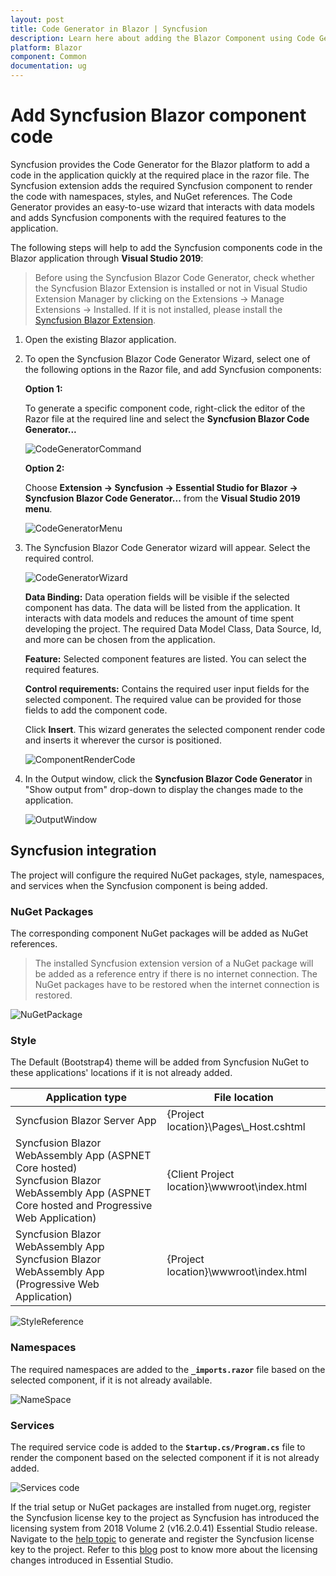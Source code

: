 ```yaml
---
layout: post
title: Code Generator in Blazor | Syncfusion
description: Learn here about adding the Blazor Component using Code Generator of Syncfusion Blazor Extension for Visual Studio.
platform: Blazor
component: Common
documentation: ug
---
```


# Add Syncfusion Blazor component code

Syncfusion provides the Code Generator for the Blazor platform to add a code in the application quickly at the required place in the razor file. The Syncfusion extension adds the required Syncfusion component to render the code with namespaces, styles, and NuGet references. The Code Generator provides an easy-to-use wizard that interacts with data models and adds Syncfusion components with the required features to the application.

The following steps will help to add the Syncfusion components code in the Blazor application through **Visual Studio 2019**:

> Before using the Syncfusion Blazor Code Generator, check whether the Syncfusion Blazor Extension is installed or not in Visual Studio Extension Manager by clicking on the Extensions -> Manage Extensions -> Installed. If it is not installed, please install the [Syncfusion Blazor Extension](https://blazor.syncfusion.com/documentation/visual-studio-integration/visual-studio-extensions/download-and-installation/).

1. Open the existing Blazor application.

2. To open the Syncfusion Blazor Code Generator Wizard, select one of the following options in the Razor file, and add Syncfusion components:

   **Option 1:**

   To generate a specific component code, right-click the editor of the Razor file at the required line and select the **Syncfusion Blazor Code Generator...**

   ![CodeGeneratorCommand](../images/Code-Generator-Command.PNG)

   **Option 2:**

   Choose **Extension -> Syncfusion -> Essential Studio for Blazor -> Syncfusion Blazor Code Generator...** from the **Visual Studio 2019 menu**.

   ![CodeGeneratorMenu](../images/Code-Generator-Menu.PNG)

3. The Syncfusion Blazor Code Generator wizard will appear. Select the required control.

    ![CodeGeneratorWizard](../images/Code-Generator-MainWizard.png)

    **Data Binding:** Data operation fields will be visible if the selected component has data. The data will be listed from the application. It interacts with data models and reduces the amount of time spent developing the project. The required Data Model Class, Data Source, Id, and more can be chosen from the application.

    **Feature:** Selected component features are listed. You can select the required features.

    **Control requirements:** Contains the required user input fields for the selected component. The required value can be provided for those fields to add the component code.

    Click **Insert**. This wizard generates the selected component render code and inserts it wherever the cursor is positioned.

    ![ComponentRenderCode](../images/Code-Generator-ComponentRenderCode.PNG)

4. In the Output window, click the **Syncfusion Blazor Code Generator** in "Show output from" drop-down to display the changes made to the application.

   ![OutputWindow](../images/Code-Generator-OutputWindow.PNG)

## Syncfusion integration

The project will configure the required NuGet packages, style, namespaces, and services when the Syncfusion component is being added.

### NuGet Packages

The corresponding component NuGet packages will be added as NuGet references.

> The installed Syncfusion extension version of a NuGet package will be added as a reference entry if there is no internet connection. The NuGet packages have to be restored when the internet connection is restored.

![NuGetPackage](../images/Code-Generator-NuGetPackage.PNG)

### Style

The Default (Bootstrap4) theme will be added from Syncfusion NuGet to these applications' locations if it is not already added.

| Application type  | File location  |
|---|---|
| Syncfusion Blazor Server App | {Project location}\Pages\\_Host.cshtml |
| Syncfusion Blazor WebAssembly App (ASPNET Core hosted) <br/> Syncfusion Blazor WebAssembly App (ASPNET Core hosted and Progressive Web Application) | {Client Project location}\wwwroot\index.html  |
| Syncfusion Blazor WebAssembly App <br/> Syncfusion Blazor WebAssembly App (Progressive Web Application) | {Project location}\wwwroot\index.html|

![StyleReference](../images/Code-Generator-CDNLink.PNG)

### Namespaces

The required namespaces are added to the **`_imports.razor`** file based on the selected component, if it is not already available.

![NameSpace](../images/Code-Generator-NameSpace.PNG)

### Services

The required service code is added to the **`Startup.cs/Program.cs`** file to render the component based on the selected component if it is not already added.

![Services code](../images/Code-Generator-ServicesCode.PNG)

If the trial setup or NuGet packages are installed from nuget.org, register the Syncfusion license key to the project as Syncfusion has introduced the licensing system from 2018 Volume 2 (v16.2.0.41) Essential Studio release. Navigate to the [help topic](https://help.syncfusion.com/common/essential-studio/licensing/license-key#how-to-generate-syncfusion-license-key) to generate and register the Syncfusion license key to the project. Refer to this [blog](https://blog.syncfusion.com/post/Whats-New-in-2018-Volume-2-Licensing-Changes-in-the-1620x-Version-of-Essential-Studio.aspx?_ga=2.11237684.1233358434.1587355730-230058891.1567654773) post to know more about the licensing changes introduced in Essential Studio.